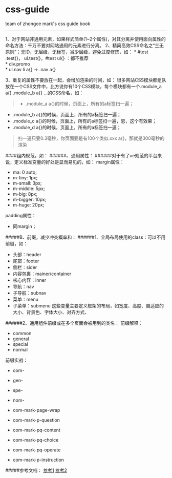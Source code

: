 # css-guide
team of zhongce mark's css guide book
***

1、对于网站非通用元素，如果样式简单(1~2个属性)，对其分离并使用面向属性的命名方法：千万不要对网站通用的元素进行分离。
2、精简高效CSS命名之“三无原则”；无ID，无层级，无标签，减少层级，避免过度修饰，如：
	* #test .test{}， ul.test{}，#test ul{} ：都不推荐 			
	* div.promo 			
	* ul.nav li a{} -> .nav a{}

3、重复的属性不要放在一起，会增加渲染的时间，如：
很多网站CSS模块都组队放在一个CSS文件中，比方说你有10个CSS模块，每个模块都有一个.module_a a{} .module_b a{} ...的CSS命名，如：
> * .module_a a{}的时候，页面上，所有的a标签扫一遍；
* .module_b a{}的时候，页面上，所有的a标签扫一遍；
* .module_c a{}的时候，页面上，所有的a标签扫一遍，恩，这个有效果；
* .module_d a{}的时候，页面上，所有的a标签扫一遍；

> 扫一遍只要0.3毫秒，你页面要是有100个类似.xxx a{}，那就是300毫秒的渲染	

####组内规范，如：	
#####A、通用属性：
######对于有了ue规范的平台来说，定义标准变量的好处是显而易见的，如：
margin属性：
* ma: 0 auto;
* m-tiny: 1px;
* m-small: 3px;
* m-middle: 5px; 
* m-big: 8px;
* m-bigger: 10px;
* m-huge: 20px;
		
padding属性：
* 同margin；
		
#####B、前缀，减少冲突概率和：
######1、全局布局使用的class：可以不用前缀，如：
* 头部：header
* 尾部：footer
* 侧栏：sider
* 内容包裹：mainer/container
* 核心内容：inner			
* 导航：nav
* 子导航：subnav
* 菜单：menu
* 子菜单：submenu
	这些变量主要定义框架的布局，如宽度、高度、自适应的大小、背景色、字体大小、对齐方式、
		
######2、通用组件前缀或在多个页面会被用到的类名：
前缀解释：
* common
* general
* special
* normal
			
前缀实战：
* com-
* gen-
* spe-
* nom-
				
* com-mark-page-wrap
* com-mark-p-question
* com-mark-pq-content
* com-mark-pq-choice
* com-mark-pq-operate
* com-mark-p-instruction

#####参考文档：
	[参考1](https://github.com/hoosin/lite/blob/master/Standard/%E9%80%9A%E7%94%A8%20CSS%20%E7%AC%94%E8%AE%B0%E3%80%81%E5%BB%BA%E8%AE%AE%E4%B8%8E%E6%8C%87%E5%AF%BC.md)
	[参考2](http://www.zhangxinxu.com/wordpress/2010/09/%E7%B2%BE%E7%AE%80%E9%AB%98%E6%95%88%E7%9A%84css%E5%91%BD%E5%90%8D%E5%87%86%E5%88%99%E6%96%B9%E6%B3%95/)

